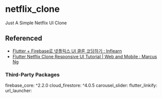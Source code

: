 # netflix_clone
Just A Simple Netflix UI Clone

## Referenced
- [Flutter + Firebase로 넷플릭스 UI 클론 코딩하기 : Inflearn](https://www.inflearn.com/course/flutter-netflix-clone-app/dashboard)
- [Flutter Netflix Clone Responsive UI Tutorial | Web and Mobile : Marcus Ng](https://www.youtube.com/watch?v=rJKN_880b-M)

### Third-Party Packages
firebase_core: ^2.2.0
cloud_firestore: ^4.0.5
carousel_slider:
flutter_linkify:
url_launcher: